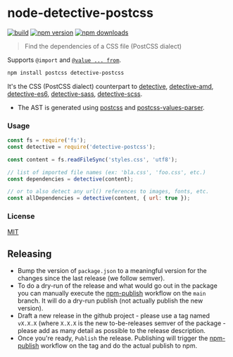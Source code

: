 # node-detective-postcss

[![build](https://img.shields.io/github/actions/workflow/status/dependents/node-detective-postcss/node.js.yml?branch=main&label=CI&logo=github)](https://github.com/dependents/node-detective-postcss/actions/workflows/node.js.yml?query=branch%3Amain)
[![npm version](https://img.shields.io/npm/v/detective-postcss?logo=npm&logoColor=fff)](https://www.npmjs.com/package/detective-postcss) [![npm downloads](https://img.shields.io/npm/dm/detective-postcss)](https://www.npmjs.com/package/detective-postcss)

> Find the dependencies of a CSS file (PostCSS dialect)

Supports `@import` and [`@value ... from`](https://github.com/css-modules/postcss-icss-values).

```sh
npm install postcss detective-postcss
```

It's the CSS (PostCSS dialect) counterpart to [detective](https://github.com/browserify/detective), [detective-amd](https://github.com/dependents/node-detective-amd), [detective-es6](https://github.com/dependents/node-detective-es6), [detective-sass](https://github.com/dependents/node-detective-sass), [detective-scss](https://github.com/dependents/node-detective-scss).

- The AST is generated using [postcss](https://github.com/postcss/postcss) and [postcss-values-parser](https://github.com/shellscape/postcss-values-parser).

### Usage

```js
const fs = require('fs');
const detective = require('detective-postcss');

const content = fs.readFileSync('styles.css', 'utf8');

// list of imported file names (ex: 'bla.css', 'foo.css', etc.)
const dependencies = detective(content);

// or to also detect any url() references to images, fonts, etc.
const allDependencies = detective(content, { url: true });
```

### License

[MIT](LICENSE)

## Releasing

- Bump the version of `package.json` to a meaningful version for the changes since the last release (we follow semver).
- To do a dry-run of the release and what would go out in the package you can manually execute the [npm-publish](https://github.com/dependents/node-detective-postcss/actions/workflows/npm-publish.yml) workflow on the `main` branch. It will do a dry-run publish (not actually publish the new version).
- Draft a new release in the github project - please use a tag named `vX.X.X` (where `X.X.X` is the new to-be-releases semver of the package - please add as many detail as possible to the release description.
- Once you're ready, `Publish` the release. Publishing will trigger the [npm-publish](https://github.com/dependents/node-detective-postcss/actions/workflows/npm-publish.yml) workflow on the tag and do the actual publish to npm.
